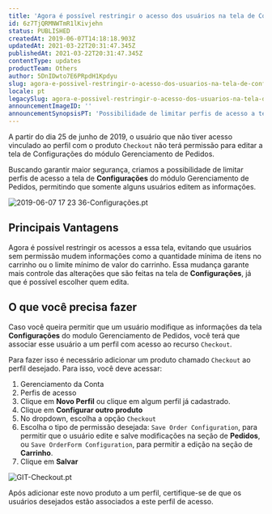 ```yaml
---
title: 'Agora é possível restringir o acesso dos usuários na tela de Configurações do módulo Gerenciamento de Pedido'
id: 6z7TjQRMNWTmR1lKivjehn
status: PUBLISHED
createdAt: 2019-06-07T14:18:18.903Z
updatedAt: 2021-03-22T20:31:47.345Z
publishedAt: 2021-03-22T20:31:47.345Z
contentType: updates
productTeam: Others
author: 5DnIDwto7E6PRpdH1Kpdyu
slug: agora-e-possivel-restringir-o-acesso-dos-usuarios-na-tela-de-configuracoes
locale: pt
legacySlug: agora-e-possivel-restringir-o-acesso-dos-usuarios-na-tela-de-configuracoes
announcementImageID: ''
announcementSynopsisPT: 'Possibilidade de limitar perfis de acesso a tela Configuração'
---
```


<div class="alert alert-warning">
A partir do dia 25 de junho de 2019, o usuário que não tiver acesso vinculado ao perfil com o produto <code>Checkout</code>  não terá permissão para editar a tela de Configurações do módulo Gerenciamento de Pedidos. 
</div>

Buscando garantir maior segurança, criamos a possibilidade de limitar perfis de acesso a tela de **Configurações** do módulo Gerenciamento de Pedidos, permitindo que somente alguns usuários editem as informações.

![2019-06-07 17 23 36-Configurações.pt](https://images.ctfassets.net/alneenqid6w5/45magq14vJ6nY1opKENj62/f7f22017b6c4fb359d5d0a0211669401/2019-06-07_17_23_36-Configura____es.pt.png)

## Principais Vantagens

Agora é possível restringir os acessos a essa tela, evitando que usuários sem permissão mudem informações como a quantidade mínima de itens no carrinho ou o limite mínimo de valor do carrinho. Essa mudança garante mais controle das alterações que são feitas na tela de **Configurações**, já que é possível escolher quem edita.
 
## O que você precisa fazer

Caso você queira permitir que um usuário modifique as informações da tela **Configurações** do modulo Gerenciamento de Pedidos, você terá que associar esse usuário a um perfil com acesso ao recurso `Checkout`.

Para fazer isso é necessário adicionar um produto chamado `Checkout` ao perfil desejado. Para isso, você deve acessar:

 1. Gerenciamento da Conta
 2. Perfis de acesso
 3. Clique em **Novo Perfil** ou clique em algum perfil já cadastrado.
 4. Clique em **Configurar outro produto**
 5. No dropdown, escolha a opção `Checkout` 
 6. Escolha o tipo de permissão desejada: `Save Order Configuration`, para permitir que o usuário edite e salve modificações na seção de **Pedidos**, ou `Save OrderForm Configuration`, para permitir a edição na seção de **Carrinho**.
 7. Clique em **Salvar**

![GIT-Checkout.pt](https://images.ctfassets.net/alneenqid6w5/4nqdHOVWcKnMNdMjLqJhtF/9d285f0e1d5c4f6f3277cbce6f73cfb3/GIT-Checkout.pt.gif)

Após adicionar este novo produto a um perfil, certifique-se de que os usuários desejados estão associados a este perfil de acesso.
  
